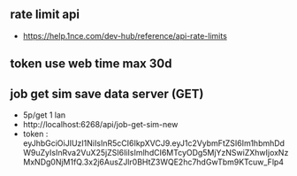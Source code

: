 ## rate limit api 
 - https://help.1nce.com/dev-hub/reference/api-rate-limits

## token use web time max 30d

## job get sim save data server (GET)
 - 5p/get 1 lan
 - http://localhost:6268/api/job-get-sim-new 
 - token : eyJhbGciOiJIUzI1NiIsInR5cCI6IkpXVCJ9.eyJ1c2VybmFtZSI6Im1hbmhDdW9uZyIsInRva2VuX25jZSI6IiIsImlhdCI6MTcyODg5MjYzNSwiZXhwIjoxNzMxNDg0NjM1fQ.3x2j6AusZJlr0BHtZ3WQE2hc7hdGwTbm9KTcuw_Flp4

